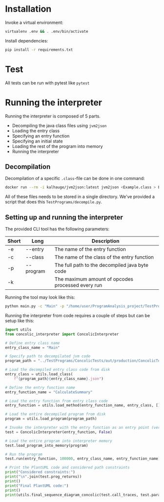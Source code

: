 # Installation

Invoke a virtual environment:
```bash
virtualenv .env && . .env/bin/activate
```
Install dependencies:
```bash
pip install -r requirements.txt
```

# Test
All tests can be run with pytest like
`pytest`

# Running the interpreter
Running the interpreter is composed of 5 parts.

* Decompiling the java class files using `jvm2json`
* Loading the entry class
* Specifying an entry function
* Specifying an initial state
* Loading the rest of the program into memory
* Running the interpreter

## Decompilation
Decompilation of a specific `.class`-file can be done in one command:
```bash
docker run --rm -i kalhauge/jvm2json:latest jvm2json <Example.class > Example.json
```

All of these files needs to be stored in a single directory. We've provided a script that does this `TestPrograms/decompile.py`.

## Setting up and running the interpreter
The provided CLI tool has the following parameters:

| Short | Long | Description                                       |
|-------|----|---------------------------------------------------|
| -e    | --entry | The name of the entry function                    |
| -c    | --class | The name of the class of the entry function       |
| -p    | --program | The full path to the decompiled java byte code    |
| -k    |    | The maximum amount of opcodes processed every run |

Running the tool may look like this:
```bash
python main.py -c "Main" -p "/home/user/ProgramAnalysis_project/TestPrograms/ConcolicTests/out/production/ConcolicTests/" -e "CalculateSummary" -k 10000
```

Running the interpreter from code requires a couple of steps but can be setup like this:
```python
import utils
from concolic_interpreter import ConcolicInterpreter

# Define entry class name
entry_class_name = "Main"

# Specify path to decompilated jvm code
program_path = "../TestPrograms/ConcolicTests/out/production/ConcolicTests/"

# Load the decompiled entry class code from disk
entry_class = utils.load_class(
    f"{program_path}{entry_class_name}.json")

# Define the entry function name
entry_function_name = "CalculateSummary"

# Load the entry function from entry class code
entry_function = utils.load_method(entry_function_name, entry_class, [])

# Load the entire decompiled program from disk
program = utils.load_program(program_path)

# Invoke the interpreter with the entry function as an entry point (verbosity can be specified with the second parameter)
test = ConcolicInterpreter(entry_function, False)

# Load the entire program into interpreter memory
test.load_program_into_memory(program)

# Run the program
test.run(entry_function, 100000, entry_class_name, entry_function_name)

# Print the PlantUML code and considered path constraints
print("Considered constraints:")
print("\n".join(test.prog_returns))
print()
print("Final PlantUML code:")
print()
print(utils.final_sequence_diagram_concolic(test.call_traces, test.param_dict_for_call_traces,  test))
```